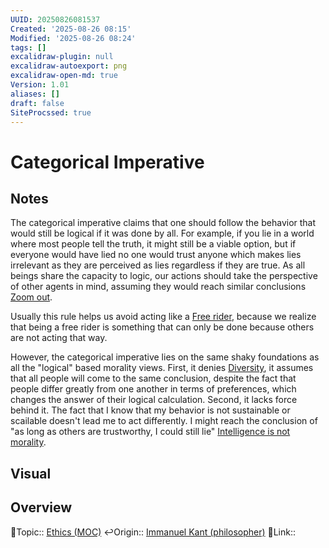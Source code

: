 ```yaml
---
UUID: 20250826081537
Created: '2025-08-26 08:15'
Modified: '2025-08-26 08:24'
tags: []
excalidraw-plugin: null
excalidraw-autoexport: png
excalidraw-open-md: true
Version: 1.01
aliases: []
draft: false
SiteProcssed: true
---
```


# Categorical Imperative

## Notes

The categorical imperative claims that one should follow the behavior that would still be logical if it was done by all. For example, if you lie in a world where most people tell the truth, it might still be a viable option, but if everyone would have lied no one would trust anyone which makes lies irrelevant as they are perceived as lies regardless if they are true. As all beings share the capacity to logic, our actions should take the perspective of other agents in mind, assuming they would reach similar conclusions [Zoom out](/notes/zoom-out.md).

Usually this rule helps us avoid acting like a [Free rider](/notes/free-rider.md), because we realize that being a free rider is something that can only be done because others are not acting that way.

However, the categorical imperative lies on the same shaky foundations as all the "logical" based morality views. First, it denies [Diversity](/notes/diversity.md), it assumes that all people will come to the same conclusion, despite the fact that people differ greatly from one another in terms of preferences, which changes the answer of their logical calculation. Second, it lacks force behind it. The fact that I know that my behavior is not sustainable or scailable doesn't lead me to act differently. I might reach the conclusion of "as long as others are trustworthy, I could still lie" [Intelligence is not morality](/notes/intelligence-is-not-morality.md).

## Visual

## Overview
🔼Topic:: [Ethics (MOC)](/mocs/ethics-moc.md)
↩️Origin:: [Immanuel Kant (philosopher)](/notes/immanuel-kant-philosopher.md)
🔗Link::
